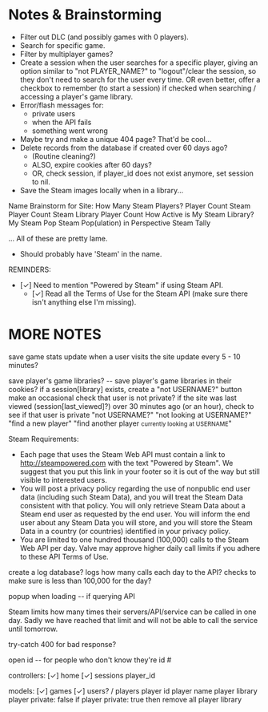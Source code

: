 # Notes & Brainstorming

- Filter out DLC (and possibly games with 0 players).
- Search for specific game.
- Filter by multiplayer games?
- Create a session when the user searches for a specific player, giving an option similar to "not PLAYER_NAME?" to "logout"/clear the session, so they don't need to search for the user every time. OR even better, offer a checkbox to remember (to start a session) if checked when searching / accessing a player's game library.
- Error/flash messages for:
  - private users
  - when the API fails
  - something went wrong
- Maybe try and make a unique 404 page? That'd be cool...
- Delete records from the database if created over 60 days ago?
  - (Routine cleaning?)
  - ALSO, expire cookies after 60 days?
  - OR, check session, if player_id does not exist anymore, set session to nil.
- Save the Steam images locally when in a library...

Name Brainstorm for Site:
How Many Steam Players?
Player Count
Steam Player Count
Steam Library Player Count
How Active is My Steam Library?
My Steam Pop
Steam Pop(ulation) in Perspective
Steam Tally

... All of these are pretty lame.
- Should probably have 'Steam' in the name.

REMINDERS:
- [✓] Need to mention "Powered by Steam" if using Steam API.
  - [✓] Read all the Terms of Use for the Steam API (make sure there isn't anything else I'm missing).

# MORE NOTES
save game stats
  update when a user visits the site
  update every 5 - 10 minutes?

save player's game libraries? -- save player's game libraries in their cookies?
  if a session[library] exists, create a "not USERNAME?" button
  make an occasional check that user is not private?
    if the site was last viewed (session[last_viewed]?) over 30 minutes ago (or an hour), check to see if that user is private
    "not USERNAME?"
    "not looking at USERNAME?"
    "find a new player"
    "find another player <small>currently looking at USERNAME</small>"

Steam Requirements:
- Each page that uses the Steam Web API must contain a link to http://steampowered.com with the text "Powered by Steam". We suggest that you put this link in your footer so it is out of the way but still visible to interested users.
- You will post a privacy policy regarding the use of nonpublic end user data (including such Steam Data), and you will treat the Steam Data consistent with that policy. You will only retrieve Steam Data about a Steam end user as requested by the end user. You will inform the end user about any Steam Data you will store, and you will store the Steam Data in a country (or countries) identified in your privacy policy.
- You are limited to one hundred thousand (100,000) calls to the Steam Web API per day. Valve may approve higher daily call limits if you adhere to these API Terms of Use.

create a log database?
  logs how many calls each day to the API?
  checks to make sure is less than 100,000 for the day?

popup when loading -- if querying API

Steam limits how many times their servers/API/service can be called in one day.
Sadly we have reached that limit and will not be able to call the service until tomorrow.

try-catch 400 for bad response?

open id -- for people who don't know they're id #


controllers:
[✓] home
[✓] sessions
  player_id

models:
[✓] games
[✓] users? / players
  player id
  player name
  player library
  player private: false
    if player private: true then remove all player library

